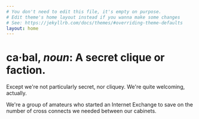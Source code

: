 ```yaml
---
# You don't need to edit this file, it's empty on purpose.
# Edit theme's home layout instead if you wanna make some changes
# See: https://jekyllrb.com/docs/themes/#overriding-theme-defaults
layout: home
---
```

# ca·bal, _noun_: A secret clique or faction.

Except we're not particularly secret, nor cliquey. We're quite welcoming, actually.

We're a group of amateurs who started an Internet Exchange to save on the number of cross connects we needed between our cabinets.
